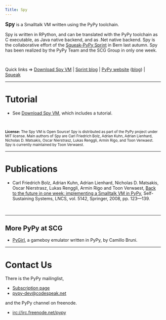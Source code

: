 ```yaml
---
Title: Spy
---
```


<b><big style="font-style: bigger;">Spy</big></b> is a Smalltalk VM written using the PyPy toolchain.

Spy is written in RPython, and can be translated with the PyPy toolchain as C executable, as Java native backend, and as .Net native backend. Spy is the collaborative effort of the [Squeak-PyPy Sprint](%base_url%/wiki/events/pypysprint) in Bern last autumn. Spy has been realized by the PyPy Team and the SCG Group  in only one week.

&nbsp;

Quick links &rArr; [Download Spy VM](%base_url%/wiki/projects/archive/spy/tutorial) | [Sprint blog](http://morepypy.blogspot.com) | [PyPy website](http://codespeak.net/pypy) ([blog](http://pypysqueak.blogspot.com)) | [Squeak](http://www.squeak.org) 


---

# Tutorial


-  See [Download Spy VM](%base_url%/wiki/projects/archive/spy/tutorial), which includes a tutorial.

&nbsp;

<small><p><b>License:</b> The Spy VM is Open Source! Spy is distributed as part of the PyPy project under MIT license. Main authors of Spy are Carl Friedrich Bolz, Adrian Kuhn, Adrian Lienhard, Nicholas D. Matsakis, Oscar Nierstrasz, Lukas Renggli, Armin Rigo, and Toon Verwaest. Spy is currently maintained by Toon Verwaest.</p></small>


---

# Publications


-  Carl Friedrich Bolz, Adrian Kuhn, Adrian Lienhard, Nicholas D. Matsakis, Oscar Nierstrasz, Lukas Renggli, Armin Rigo and Toon Verwaest, [Back to the future in one week: implementing a Smalltalk VM in PyPy,](http://www.iam.unibe.ch/~scg/Archive/Papers/Bolz08aSpy.pdf) Self-Sustaining Systems, LNCS, vol. 5142, Springer, 2008, pp. 123&mdash;139.

&nbsp;


---

## More PyPy at SCG


-  [PyGirl](%base_url%/wiki/projects/archive/pygirl), a gameboy emulator written in PyPy, by Camillo Bruni.


---

# Contact Us

There is the PyPy mailinglist, 


-  [Subscription page](http://codespeak.net/mailman/listinfo/pypy-dev)
-  [pypy-dev@codespeak.net](pypy-dev@codespeak.net) 

and the PyPy channel on freenode.


-  [irc://irc.freenode.net/pypy](irc://irc.freenode.net/pypy)

<script>document.getElementsByTagName("h1").item(0).innerText="Welcome to Spy VM"</script>
